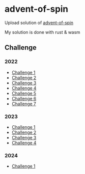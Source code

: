 # advent-of-spin

Upload solution of [advent-of-spin](https://github.com/fermyon/advent-of-spin)

My solution is done with rust & wasm

## Challenge

### 2022

-   [Challenge 1](./2022/CHALLENGE-1/README.md)
-   [Challenge 2](./2022/CHALLENGE-2/README.md)
-   [Challenge 3](./2022/CHALLENGE-3/README.md)
-   [Challenge 4](./2022/CHALLENGE-4/README.md)
-   [Challenge 5](./2022/CHALLENGE-5/README.md)
-   [Challenge 6](./2022/CHALLENGE-6/README.md)
-   [Challenge 7](./2022/CHALLENGE-7/README.md)

### 2023

-   [Challenge 1](./2023/CHALLENGE-1/README.md)
-   [Challenge 2](./2023/CHALLENGE-2/README.md)
-   [Challenge 3](./2023/CHALLENGE-3/README.md)
-   [Challenge 4](./2023/CHALLENGE-4/README.md)

### 2024

-   [Challenge 1](./2024/CHALLENGE-1/README.md)